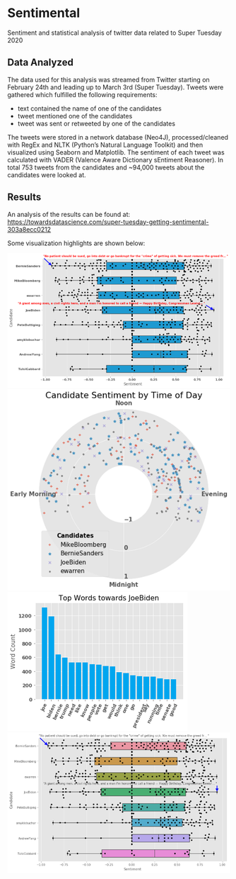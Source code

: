 # Sentimental
Sentiment and statistical analysis of twitter data related to Super Tuesday 2020

## Data Analyzed
The data used for this analysis was streamed from Twitter starting on February 24th and leading up to March 3rd (Super Tuesday). Tweets were gathered which fulfilled the following requirements:
* text contained the name of one of the candidates
* tweet mentioned one of the candidates
* tweet was sent or retweeted by one of the candidates

The tweets were stored in a network database (Neo4J), processed/cleaned with RegEx and NLTK (Python’s Natural Language Toolkit) and then visualized using Seaborn and Matplotlib. The sentiment of each tweet was calculated with VADER (Valence Aware Dictionary sEntiment Reasoner). In total 753 tweets from the candidates and ~94,000 tweets about the candidates were looked at.

## Results
An analysis of the results can be found at: https://towardsdatascience.com/super-tuesday-getting-sentimental-303a8ecc0212

Some visualization highlights are shown below:

![Swarm plot of sentiment around candidates](https://github.com/pranvgarg/SentimantalAnalysis/blob/master/images/sent_swarm_2.png)
![Polar plot of sentiment by time of day for each candidate](https://github.com/pranvgarg/SentimantalAnalysis/blob/master/images/sent_polar_candid.png?raw=true)
![Top words about Joe Biden](https://github.com/pranvgarg/SentimantalAnalysis/blob/master/images/com_biden.png)
![](https://github.com/pranvgarg/SentimantalAnalysis/blob/main/images/sent_swarm.png)
